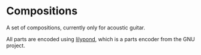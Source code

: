 # Compositions

A set of compositions, currently only for acoustic guitar.

All parts are encoded using [lilypond](https://lilypond.org), which is a parts encoder from the GNU project.
